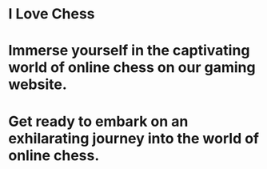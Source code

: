 # I Love Chess
# Immerse yourself in the captivating world of online chess on our gaming website.
# Get ready to embark on an exhilarating journey into the world of online chess.

